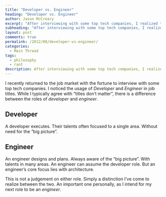```yaml
---
title: "Developer vs. Engineer"
heading: "Developer vs. Engineer"
author: Jason McCreary
excerpt: "After interviewing with some top tech companies, I realized the difference between a developer and an engineer."
subheading: "After interviewing with some top tech companies, I realized the difference between a developer and an engineer."
layout: post
comments: true
permalink: /2012/08/developer-vs-engineer/
categories:
  - Main Thread
tags:
  - philosophy
  - rant
description: After interviewing with some top tech companies, I realized the difference between a developer and an engineer.
---
```

I recently returned to the job market with the fortune to interview with some top tech companies. I noticed the usage of *Developer* and *Engineer* in job titles. While I typically agree with &ldquo;titles don&rsquo;t matter&rdquo;, there is a difference between the roles of *developer* and *engineer*.

## Developer

A developer executes. Their talents often focused to a single area. Without need for the &ldquo;big picture&rdquo;.

## Engineer

An engineer designs and plans. Always aware of the &ldquo;big picture&rdquo;. With talents in many areas. An engineer can assume the developer role. But an engineer&rsquo;s core focus lies with architecture.

This is not a judgement on either role. Simply a distinction I&rsquo;ve come to realize between the two. An important one personally, as I intend for my next role to be an *engineer*.
